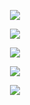 
<p align="center"><img src="https://user-images.githubusercontent.com/30474126/137649416-b603c272-856e-49e1-9258-6d698886e0d2.png" /></p>

<p align="center"><img src="https://user-images.githubusercontent.com/30474126/137649437-2eebbbcd-3cc2-4ded-b65c-6276e0d2e136.png" /></p>   

<p align="center"><img src="https://user-images.githubusercontent.com/30474126/137649500-931afbe7-ab24-4c17-80d6-c45c07dfc4ba.png" /></p>

<p align="center"><img src="https://user-images.githubusercontent.com/30474126/137649517-6f8436c4-6609-441e-929f-ec88b9eddc2d.png" /></p>

<p align="center"><img src="https://user-images.githubusercontent.com/30474126/137649530-e8e9de56-8715-45ff-bef2-2f41960fded8.png" /></p>

